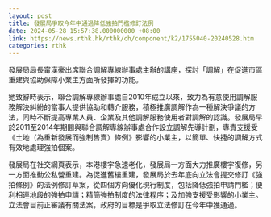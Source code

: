 ```yaml
---
layout: post
title: 發展局爭取今年中通過降低強拍門檻修訂法例
date: 2024-05-28 15:57:38.000000000 +08:00
link: https://news.rthk.hk/rthk/ch/component/k2/1755040-20240528.htm
categories: rthk
---
```


發展局局長甯漢豪出席聯合調解專線辦事處主辦的講座，探討「調解」在促進市區重建與協助保障小業主方面所發揮的功能。

她致辭時表示，聯合調解專線辦事處自2010年成立以來，致力為有意使用調解服務解決糾紛的當事人提供協助和轉介服務，積極推廣調解作為一種解決爭議的方法，同時不斷提高專業人員、企業及其他調解服務使用者對調解的認識。發展局早於2011至2014年期間與聯合調解專線辦事處合作設立調解先導計劃，專責支援受《土地（為重新發展而強制售賣）條例》影響的小業主，以簡單、快捷的調解方式有效地處理強拍個案。

發展局在社交網頁表示，本港樓宇急速老化，發展局一方面大力推廣樓宇復修，另一方面推動公私營重建。為促進舊樓重建，發展局於去年底向立法會提交修訂《強拍條例》的法例修訂草案，從四個方向優化現行制度，包括降低強拍申請門檻；便利相連地段的強拍申請；精簡強拍制度的法律程序；及加強支援受影響的小業主。立法會目前正審議有關法案，政府的目標是爭取立法修訂在今年中獲通過。
